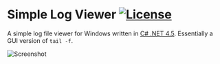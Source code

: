 # Simple Log Viewer [![License](https://img.shields.io/github/license/joebiellik/simple-log-viewer.svg)](LICENSE.md)

A simple log file viewer for Windows written in [C# .NET 4.5](https://www.microsoft.com/net). Essentially a GUI version of ``tail -f``.

![Screenshot](https://cloud.githubusercontent.com/assets/43646/9569891/96e199be-4f71-11e5-824d-85899b54c314.png)
